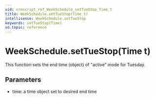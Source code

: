 ```yaml
---
uid: crmscript_ref_WeekSchedule_setTueStop_Time_t
title: WeekSchedule.setTueStop(Time t)
intellisense: WeekSchedule.setTueStop
keywords: setTueStop(Time)
so.topic: reference
---
```


# WeekSchedule.setTueStop(Time t)

This function sets the end time (object) of "active" mode for Tuesday.

## Parameters

* time: a time object set to desired end time

